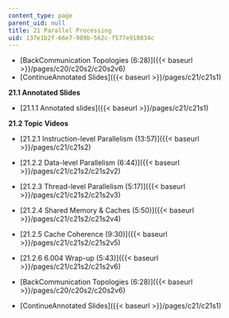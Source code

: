 ```yaml
---
content_type: page
parent_uid: null
title: 21 Parallel Processing
uid: 137e1b2f-66e7-989b-562c-f577e910834c
---
```


*   [BackCommunication Topologies (6:28)]({{< baseurl >}}/pages/c20/c20s2/c20s2v6)
*   [ContinueAnnotated Slides]({{< baseurl >}}/pages/c21/c21s1)

**21.1 Annotated Slides**

*   [21.1.1 Annotated slides]({{< baseurl >}}/pages/c21/c21s1)

**21.2 Topic Videos**

*   [21.2.1 Instruction-level Parallelism (13:57)]({{< baseurl >}}/pages/c21/c21s2)
*   [21.2.2 Data-level Parallelism (6:44)]({{< baseurl >}}/pages/c21/c21s2/c21s2v2)
*   [21.2.3 Thread-level Parallelism (5:17)]({{< baseurl >}}/pages/c21/c21s2/c21s2v3)
*   [21.2.4 Shared Memory & Caches (5:50)]({{< baseurl >}}/pages/c21/c21s2/c21s2v4)
*   [21.2.5 Cache Coherence (9:30)]({{< baseurl >}}/pages/c21/c21s2/c21s2v5)
*   [21.2.6 6.004 Wrap-up (5:43)]({{< baseurl >}}/pages/c21/c21s2/c21s2v6)

*   [BackCommunication Topologies (6:28)]({{< baseurl >}}/pages/c20/c20s2/c20s2v6)
*   [ContinueAnnotated Slides]({{< baseurl >}}/pages/c21/c21s1)